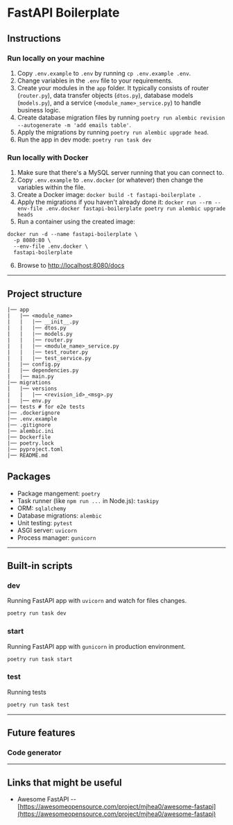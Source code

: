 # FastAPI Boilerplate

## Instructions

### Run locally on your machine

1. Copy `.env.example` to `.env` by running `cp .env.example .env`.
2. Change variables in the `.env` file to your requirements.
3. Create your modules in the `app` folder. It typically consists of router (`router.py`), data transfer objects (`dtos.py`), database models (`models.py`), and a service (`<module_name>_service.py`) to handle business logic.
4. Create database migration files by running `poetry run alembic revision --autogenerate -m 'add emails table'`.
5. Apply the migrations by running `poetry run alembic upgrade head`.
6. Run the app in dev mode: `poetry run task dev`

### Run locally with Docker

1. Make sure that there's a MySQL server running that you can connect to.
2. Copy `.env.example` to `.env.docker` (or whatever) then change the variables within the file.
3. Create a Docker image: `docker build -t fastapi-boilerplate .`
4. Apply the migrations if you haven't already done it: `docker run --rm --env-file .env.docker fastapi-boilerplate poetry run alembic upgrade heads`
5. Run a container using the created image:

```
docker run -d --name fastapi-boilerplate \
  -p 8080:80 \
  --env-file .env.docker \
  fastapi-boilerplate
```

6. Browse to [http://localhost:8080/docs](http://localhost:8080/docs)

---

## Project structure

```
|── app
|   |── <module_name>
|   |   |── __init__.py
|   |   |── dtos.py
|   |   |── models.py
|   |   |── router.py
|   |   |── <module_name>_service.py
|   |   |── test_router.py
|   |   |── test_service.py
|   |── config.py
|   |── dependencies.py
|   |── main.py
|── migrations
|   |── versions
|   |   |── <revision_id>_<msg>.py
|   |── env.py
|── tests # for e2e tests
|── .dockerignore
|── .env.example
|── .gitignore
|── alembic.ini
|── Dockerfile
|── poetry.lock
|── pyproject.toml
|── README.md
```

## Packages

- Package mangement: `poetry`
- Task runner (like `npm run ...` in Node.js): `taskipy`
- ORM: `sqlalchemy`
- Database migrations: `alembic`
- Unit testing: `pytest`
- ASGI server: `uvicorn`
- Process manager: `gunicorn`

---

## Built-in scripts

### dev

Running FastAPI app with `uvicorn` and watch for files changes.

```bash
poetry run task dev
```

### start

Running FastAPI app with `gunicorn` in production environment.

```bash
poetry run task start
```

### test

Running tests

```bash
poetry run task test
```

---

## Future features

### Code generator

---

## Links that might be useful

- Awesome FastAPI -- [https://awesomeopensource.com/project/mjhea0/awesome-fastapi](https://awesomeopensource.com/project/mjhea0/awesome-fastapi)
